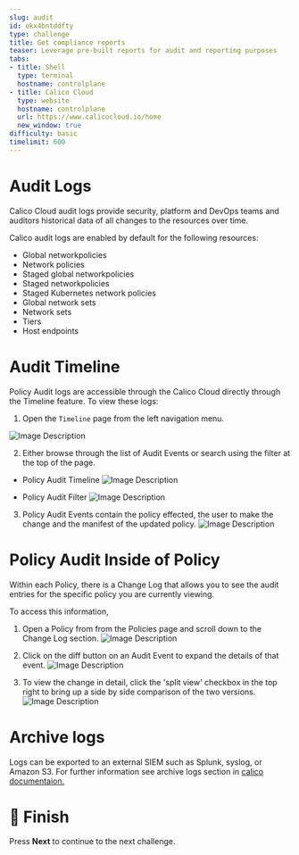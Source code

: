 ```yaml
---
slug: audit
id: okx4bntddfty
type: challenge
title: Get compliance reports
teaser: Leverage pre-built reports for audit and reporting purposes
tabs:
- title: Shell
  type: terminal
  hostname: controlplane
- title: Calico Cloud
  type: website
  hostname: controlplane
  url: https://www.calicocloud.io/home
  new_window: true
difficulty: basic
timelimit: 600
---
```


Audit Logs
===============

Calico Cloud audit logs provide security, platform and DevOps teams and auditors historical data of all changes to the resources over time.

Calico audit logs are enabled by default for the following resources:

- Global networkpolicies
- Network policies
- Staged global networkpolicies
- Staged networkpolicies
- Staged Kubernetes network policies
- Global network sets
- Network sets
- Tiers
- Host endpoints

Audit Timeline
===============

Policy Audit logs are accessible through the Calico Cloud directly through the Timeline feature. To view these logs:

1. Open the `Timeline` page from the left navigation menu.

![Image Description](../assets/menu.png)

2. Either browse through the list of Audit Events or search using the filter at the top of the page.

- Policy Audit Timeline
![Image Description](../assets/timeline.png)

- Policy Audit Filter
![Image Description](../assets/timeline-filter.png)

3. Policy Audit Events contain the policy effected, the user to make the change and the manifest of the updated policy.
![Image Description](../assets/policy-audit.png)

Policy Audit Inside of Policy
===============

Within each Policy, there is a Change Log that allows you to see the audit entries for the specific policy you are currently viewing.

To access this information,

1. Open a Policy from from the Policies page and scroll down to the Change Log section.
![Image Description](../assets/policy-history.png)

2. Click on the diff button on an Audit Event to expand the details of that event.
![Image Description](../assets/policy-history-2.png)

3. To view the change in detail, click the 'split view' checkbox in the top right to bring up a side by side comparison of the two versions.
![Image Description](../assets/policy-diff.png)

Archive logs
===============

Logs can be exported to an external SIEM such as Splunk, syslog, or Amazon S3. For further information see archive logs section in [calico documentaion.](https://docs.tigera.io/v3.14/visibility/elastic/archive-storage) 

🏁 Finish
=========

Press **Next** to continue to the next challenge.
